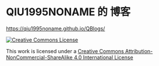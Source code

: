 # QIU1995NONAME 的 博客

<https://qiu1995noname.github.io/QBlogs/>

[![Creative Commons License][img0]][lnk0]

This work is licensed under a [Creative Commons Attribution-NonCommercial-ShareAlike 4.0 International License][lnk0]

[img0]: https://i.creativecommons.org/l/by-nc-sa/4.0/88x31.png "License"
[lnk0]: http://creativecommons.org/licenses/by-nc-sa/4.0/ "License"


